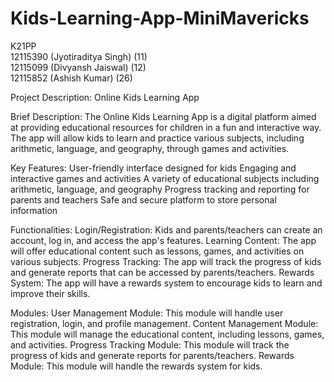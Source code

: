 # Kids-Learning-App-MiniMavericks
K21PP<br>
12115390 (Jyotiraditya Singh) (11)<br>
12115099 (Divyansh Jaiswal) (12)<br>
12115852 (Ashish Kumar) (26)<br>

Project Description: Online Kids Learning App

Brief Description: The Online Kids Learning App is a digital platform aimed at providing educational resources for children in a fun and interactive way. The app will allow kids to learn and practice various subjects, including arithmetic, language, and geography, through games and activities.

Key Features:
User-friendly interface designed for kids
Engaging and interactive games and activities
A variety of educational subjects including arithmetic, language, and geography
Progress tracking and reporting for parents and teachers
Safe and secure platform to store personal information


Functionalities:
Login/Registration: Kids and parents/teachers can create an account, log in, and access the app's features.
Learning Content: The app will offer educational content such as lessons, games, and activities on various subjects.
Progress Tracking: The app will track the progress of kids and generate reports that can be accessed by parents/teachers.
Rewards System: The app will have a rewards system to encourage kids to learn and improve their skills.


Modules:
User Management Module: This module will handle user registration, login, and profile management.
Content Management Module: This module will manage the educational content, including lessons, games, and activities.
Progress Tracking Module: This module will track the progress of kids and generate reports for parents/teachers.
Rewards Module: This module will handle the rewards system for kids.
